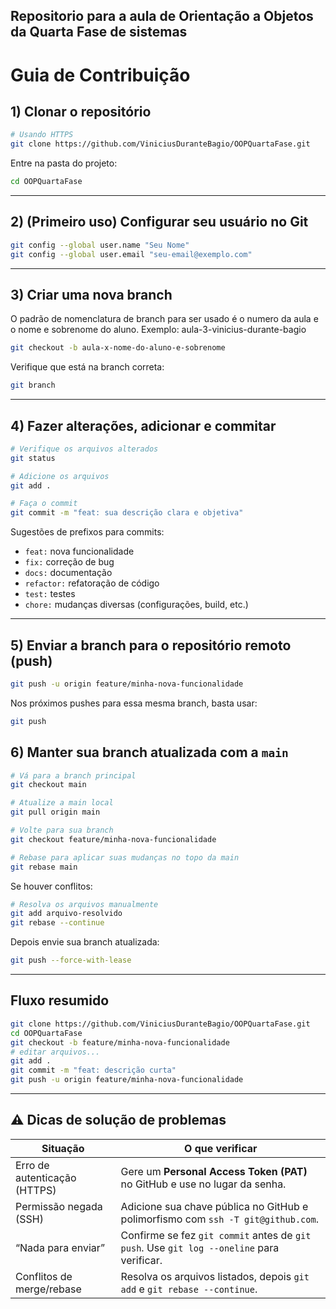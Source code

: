 ## Repositorio para a aula de Orientação a Objetos da Quarta Fase de sistemas

# Guia de Contribuição

## 1) Clonar o repositório

```bash
# Usando HTTPS
git clone https://github.com/ViniciusDuranteBagio/OOPQuartaFase.git
```

Entre na pasta do projeto:

```bash
cd OOPQuartaFase
```

---

## 2) (Primeiro uso) Configurar seu usuário no Git

```bash
git config --global user.name "Seu Nome"
git config --global user.email "seu-email@exemplo.com"
```

---

## 3) Criar uma nova branch
O padrão de nomenclatura de branch para ser usado é o numero da aula e o nome e sobrenome do aluno.
Exemplo: aula-3-vinicius-durante-bagio

```bash
git checkout -b aula-x-nome-do-aluno-e-sobrenome
```

Verifique que está na branch correta:

```bash
git branch
```

---

## 4) Fazer alterações, adicionar e commitar

```bash
# Verifique os arquivos alterados
git status

# Adicione os arquivos
git add .

# Faça o commit
git commit -m "feat: sua descrição clara e objetiva"
```

Sugestões de prefixos para commits:
- `feat:` nova funcionalidade  
- `fix:` correção de bug  
- `docs:` documentação  
- `refactor:` refatoração de código  
- `test:` testes  
- `chore:` mudanças diversas (configurações, build, etc.)

---

## 5) Enviar a branch para o repositório remoto (push)

```bash
git push -u origin feature/minha-nova-funcionalidade
```

Nos próximos pushes para essa mesma branch, basta usar:

```bash
git push
```

## 6) Manter sua branch atualizada com a `main`

```bash
# Vá para a branch principal
git checkout main

# Atualize a main local
git pull origin main

# Volte para sua branch
git checkout feature/minha-nova-funcionalidade

# Rebase para aplicar suas mudanças no topo da main
git rebase main
```

Se houver conflitos:
```bash
# Resolva os arquivos manualmente
git add arquivo-resolvido
git rebase --continue
```

Depois envie sua branch atualizada:
```bash
git push --force-with-lease
```

---

## Fluxo resumido

```bash
git clone https://github.com/ViniciusDuranteBagio/OOPQuartaFase.git
cd OOPQuartaFase
git checkout -b feature/minha-nova-funcionalidade
# editar arquivos...
git add .
git commit -m "feat: descrição curta"
git push -u origin feature/minha-nova-funcionalidade
```

---

## ⚠️ Dicas de solução de problemas

| Situação                       | O que verificar                                                                 |
|-------------------------------|----------------------------------------------------------------------------------|
| Erro de autenticação (HTTPS)  | Gere um **Personal Access Token (PAT)** no GitHub e use no lugar da senha.       |
| Permissão negada (SSH)        | Adicione sua chave pública no GitHub e polimorfismo com `ssh -T git@github.com`.        |
| “Nada para enviar”            | Confirme se fez `git commit` antes de `git push`. Use `git log --oneline` para verificar. |
| Conflitos de merge/rebase     | Resolva os arquivos listados, depois `git add` e `git rebase --continue`.        |
